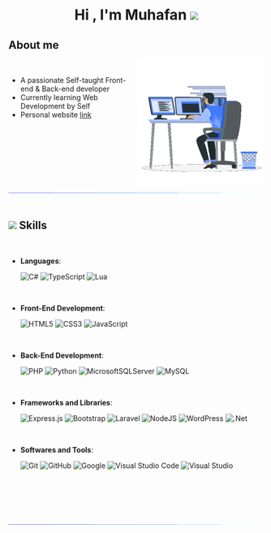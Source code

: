 <h1 align="center">
    <b>Hi , I'm Muhafan </b><img src="https://media.giphy.com/media/hvRJCLFzcasrR4ia7z/giphy.gif" width="35">
</h1>

##  **About me**

<picture>
    <img align="right" src="https://github.com/MhnnX/MhnnX/blob/master/assets/img/Right_Side.gif" width = 250px>
</picture>

<br>

- A passionate Self-taught Front-end & Back-end developer
- Currently learning Web Development by Self
- Personal website [link](http://muhafanx.rf.gd)

<br><br>

<img src="https://github.com/MhnnX/MhnnX/blob/master/assets/img/loading_bar.gif"><br><br>

## <img src="https://media2.giphy.com/media/QssGEmpkyEOhBCb7e1/giphy.gif?cid=ecf05e47a0n3gi1bfqntqmob8g9aid1oyj2wr3ds3mg700bl&rid=giphy.gif" width ="25"><b> Skills</b>
<br>
<p align="center">

- **Languages**:

  ![C#](https://img.shields.io/badge/c%23-%23239120.svg?style=for-the-badge&logo=C-sharp&logoColor=white)
  ![TypeScript](https://img.shields.io/badge/typescript-%23007ACC.svg?style=for-the-badge&logo=typescript&logoColor=white)
  ![Lua](https://img.shields.io/badge/lua-%23007ACC.svg?style=for-the-badge&logo=lua&logoColor=white)
    
<br>   
    
- **Front-End Development**:

    ![HTML5](https://img.shields.io/badge/HTML5%20-%23E34F26.svg?style=for-the-badge&logo=html5&logoColor=white)
    ![CSS3](https://img.shields.io/badge/CSS%20-%231572B6.svg?style=for-the-badge&logo=css3&logoColor=white)
    ![JavaScript](https://img.shields.io/badge/JavaScript%20-%23F7DF1E.svg?style=for-the-badge&logo=javascript&logoColor=black)

<br>

- **Back-End Development**:

    ![PHP](https://img.shields.io/badge/php-%23777BB4.svg?style=for-the-badge&logo=php&logoColor=white)
    ![Python](https://img.shields.io/badge/Python%20-%2314354C.svg?style=for-the-badge&logo=python&logoColor=white)
    ![MicrosoftSQLServer](https://img.shields.io/badge/Microsoft%20SQL%20Server-CC2927?style=for-the-badge&logo=microsoft%20sql%20server&logoColor=white)
    ![MySQL](https://img.shields.io/badge/mysql-%2300f.svg?style=for-the-badge&logo=mysql&logoColor=white)

<br>

- **Frameworks and Libraries**:

    ![Express.js](https://img.shields.io/badge/express.js-%23404d59.svg?style=for-the-badge&logo=express&logoColor=%2361DAFB)
    ![Bootstrap](https://img.shields.io/badge/bootstrap-%23563D7C.svg?style=for-the-badge&logo=bootstrap&logoColor=white)
    ![Laravel](https://img.shields.io/badge/laravel-%23FF2D20.svg?style=for-the-badge&logo=laravel&logoColor=white)
    ![NodeJS](https://img.shields.io/badge/node.js-6DA55F?style=for-the-badge&logo=node.js&logoColor=white)
    ![WordPress](https://img.shields.io/badge/WordPress-%23117AC9.svg?style=for-the-badge&logo=WordPress&logoColor=white)
    ![.Net](https://img.shields.io/badge/.NET-5C2D91?style=for-the-badge&logo=.net&logoColor=white)

<br>

- **Softwares and Tools**:

    ![Git](https://img.shields.io/badge/git-%23F05033.svg?style=for-the-badge&logo=git&logoColor=white)
    ![GitHub](https://img.shields.io/badge/github-%23121011.svg?style=for-the-badge&logo=github&logoColor=white)
    ![Google](https://img.shields.io/badge/google-%234285F4.svg?style=for-the-badge&logo=google&logoColor=white)
    ![Visual Studio Code](https://img.shields.io/badge/Visual%20Studio%20Code-0078d7.svg?style=for-the-badge&logo=visual-studio-code&logoColor=white)
    ![Visual Studio](https://img.shields.io/badge/Visual%20Studio-5C2D91.svg?style=for-the-badge&logo=visual-studio&logoColor=white)

<br>
</p>


<br>
<br>


<br>
<img src="https://github.com/MhnnX/MhnnX/blob/master/assets/img/loading_bar.gif">
